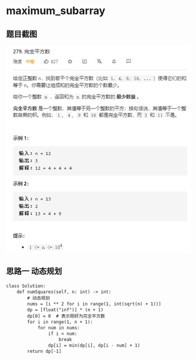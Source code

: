 # maximum_subarray

## 题目截图
 ![](perfect_squares.jpg)

## 思路一 动态规划


    class Solution:
        def numSquares(self, n: int) -> int:
            # 动态规划
            nums = [i ** 2 for i in range(1, int(sqrt(n) + 1))]
            dp = [float("inf")] * (n + 1)
            dp[0] = 0  # 表示刚好为完全平方数
            for i in range(1, n + 1):
                for num in nums:
                    if i < num:
                        break
                    dp[i] = min(dp[i], dp[i - num] + 1)
            return dp[-1]